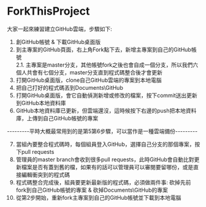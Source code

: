 # ForkThisProject
大家一起來練習建立GitHub雲端，步驟如下: 
  
1. 創GitHub帳號 & 下載GitHub桌面版  
2. 到主專案的GitHub頁面，右上角Fork點下去，新增主專案到自己的GitHub帳號  
2.1. 主專案是master分支，其他帳號fork之後也會自成一個分支，所以我們六個人共會有七個分支，master分支直到程式碼整合後才會更新  
3. 打開GitHub桌面版，clone自己GitHub雲端的專案到本地電腦  
4. 把自己打好的程式碼丟到Documents\GitHub  
5. 打開GitHub桌面版，會它自動偵測新增或修改的檔案，按下commit送出更新到GitHub本地資料庫  
6. GitHub本地資料庫已更新，但雲端還沒，這時候按下右邊的push把本地資料庫，上傳到自己GitHub帳號的專案  
  
---------平時大概最常用到的是第5第6步驟，可以當作是一種雲端備份---------  
  
7. 當組內要整合程式碼時，每個組員登入GitHub，選擇自己分支的那個專案，按下pull requests  
8. 管理員的master branch會收到很多pull requests，此時GitHub會自動比對更新檔案是否有蓋到舊的檔，如果有的話可以管理員可以審閱要留哪份，或是直接編輯衝突到的程式碼  
9. 程式碼整合完成後，組員要更新最新版的程式碼，必須做兩件事: 砍掉先前fork到自己GitHub帳號的專案 & 砍掉Documents\GitHub的專案  
10. 從第2步開始，重新fork主專案到自己的GitHub帳號並下載到本地電腦  
